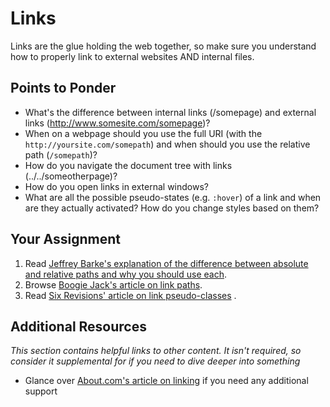 # Links

Links are the glue holding the web together, so make sure you understand how to properly link to external websites AND internal files.

## Points to Ponder

* What's the difference between internal links (/somepage) and external links (http://www.somesite.com/somepage)?
* When on a webpage should you use the full URI (with the `http://yoursite.com/somepath`) and when should you use the relative path (`/somepath`)?
* How do you navigate the document tree with links (../../someotherpage)?
* How do you open links in external windows?
* What are all the possible pseudo-states (e.g. `:hover`) of a link and when are they actually activated?  How do you change styles based on them?

## Your Assignment

1. Read [Jeffrey Barke's explanation of the difference between absolute and relative paths and why you should use each](http://jeffreybarke.net/2013/06/paths-and-urls-relative-and-absolute/).
2. Browse [Boogie Jack's article on link paths](http://www.boogiejack.com/server_paths.html).
3. Read [Six Revisions' article on link pseudo-classes](http://sixrevisions.com/css/link-pseudo-classes/) .

## Additional Resources

*This section contains helpful links to other content. It isn't required, so consider it supplemental for if you need to dive deeper into something*

* Glance over [About.com's article on linking](http://webdesign.about.com/od/beginningtutorials/a/aa040502a.htm) if you need any additional support
